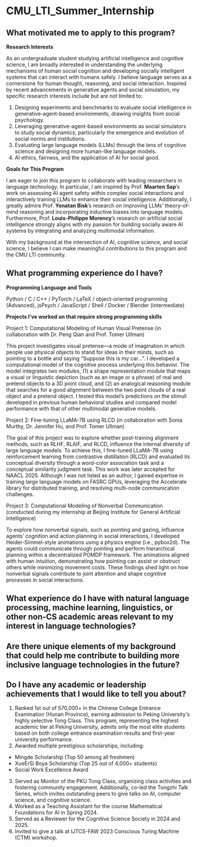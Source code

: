 # CMU_LTI_Summer_Internship

## What motivated me to apply to this program?

**Research Interests**

As an undergraduate student studying artificial intelligence and cognitive science, I am broadly interested in understanding the underlying mechanisms of human social cognition and developing socially intelligent systems that can interact with humans safely. I believe language serves as a cornerstone for human thought, reasoning, and social interaction. Inspired by recent advancements in generative agents and social simulation, my specific research interests include but are not limited to:

1. Designing experiments and benchmarks to evaluate social intelligence in generative-agent-based environments, drawing insights from social psychology.
2. Leveraging generative-agent-based environments as social simulators to study social dynamics, particularly the emergence and evolution of social norms and institutions.
3. Evaluating large language models (LLMs) through the lens of cognitive science and designing more human-like language models.
4. AI ethics, fairness, and the application of AI for social good.

**Goals for This Program**

I am eager to join this program to collaborate with leading researchers in language technology. In particular, I am inspired by Prof. **Maarten Sap**’s work on assessing AI agent safety within complex social interactions and interactively training LLMs to enhance their social intelligence. Additionally, I greatly admire Prof. **Yonatan Bisk**’s research on improving LLMs’ theory-of-mind reasoning and incorporating inductive biases into language models. Furthermore, Prof. **Louis-Philippe Morency**’s research on artificial social intelligence strongly aligns with my passion for building socially aware AI systems by integrating and analyzing multimodal information.

With my background at the intersection of AI, cognitive science, and social science, I believe I can make meaningful contributions to this program and the CMU LTI community.

## What programming experience do I have?

**Programming Language and Tools**

Python / C / C++ / PyTorch / LaTeX / object-oriented programming (Advanced), jsPsych / JavaScript / Shell / Docker / Blender (intermediate)

**Projects I’ve worked on that require strong programming skills**

Project 1: Computational Modeling of Human Visual Pretense (in collaboration with Dr. Peng Qian and Prof. Tomer Ullman)

This project investigates visual pretense—a mode of imagination in which people use physical objects to stand for ideas in their minds, such as pointing to a bottle and saying “Suppose this is my car…”. I developed a computational model of the cognitive process underlying this behavior. The model integrates two modules, (1) a shape representation module that maps a visual or linguistic depiction (such as an image or a phrase) of real and pretend objects to a 3D point cloud, and (2) an analogical reasoning module that searches for a good alignment between the two point clouds of a real object and a pretend object. I tested this model’s predictions on the stimuli developed in previous human behavioral studies and compared model performance with that of other multimodal generative models.

Project 2: Fine-tuning LLaMA-7B using RLCD (in collaboration with Sonia Murthy, Dr. Jennifer Hu, and Prof. Tomer Ullman)

The goal of this project was to explore whether post-training alignment methods, such as RLHF, RLAIF, and RLCD, influence the internal diversity of large language models. To achieve this, I fine-tuned LLaMA-7B using reinforcement learning from contrastive distillation (RLCD) and evaluated its conceptual diversity through a word-color association task and a conceptual similarity judgment task. This work was later accepted for NAACL 2025. Although I was not listed as an author, I gained expertise in training large language models on FASRC GPUs, leveraging the Accelerate library for distributed training, and resolving multi-node communication challenges.

Project 3: Computational Modeling of Nonverbal Communication (conducted during my internship at Beijing Institute for General Artificial Intelligence)

To explore how nonverbal signals, such as pointing and gazing, influence agents’ cognition and action planning in social interactions, I developed Heider-Simmel-style animations using a physics engine (i.e., pybox2d). The agents could communicate through pointing and perform hierarchical planning within a decentralized POMDP framework. The animations aligned with human intuition, demonstrating how pointing can assist or obstruct others while minimizing movement costs. These findings shed light on how nonverbal signals contribute to joint attention and shape cognitive processes in social interactions.

## What experience do I have with natural language processing, machine learning, linguistics, or other non-CS academic areas relevant to my interest in language technologies?

## Are there unique elements of my background that could help me contribute to building more inclusive language technologies in the future?

## Do I have any academic or leadership achievements that I would like to tell you about?

1. Ranked 1st out of 570,000+ in the Chinese College Entrance Examination (Hunan Province), earning admission to Peking University's highly selective Tong Class. This program, representing the highest academic tier at Peking University, admits only the most elite students based on both college entrance examination results and first-year university performance.
2. Awarded multiple prestigious scholarships, including:
- Mingde Scholarship (Top 50 among all freshmen)
- XueErSi Boya Scholarship (Top 25 out of 4,000+ students)
- Social Work Excellence Award
3. Served as Monitor of the PKU Tong Class, organizing class activities and fostering community engagement. Additionally, co-led the Tongzhi Talk Series, which invites outstanding peers to give talks on AI, computer science, and cognitive science.
4. Worked as a Teaching Assistant for the course Mathematical Foundations for AI in Spring 2024.
5. Served as a Reviewer for the Cognitive Science Society in 2024 and 2025.
6. Invited to give a talk at IJTCS-FAW 2023 Conscious Turing Machine (CTM) workshop.


